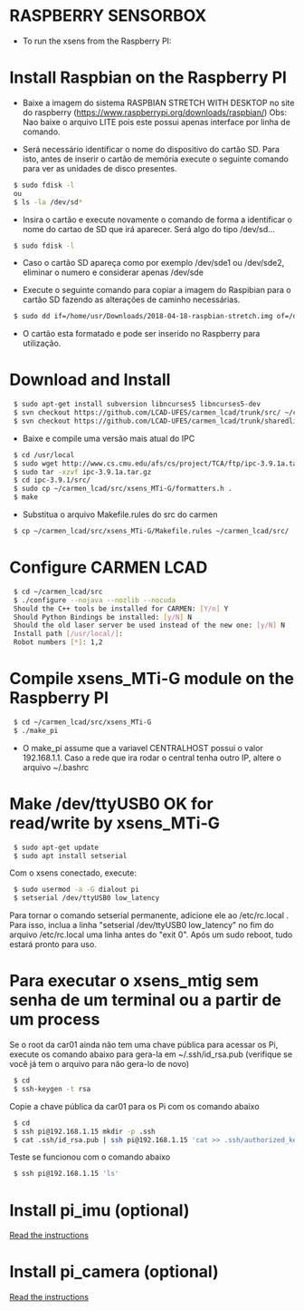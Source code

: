 # RASPBERRY SENSORBOX

 - To run the xsens from the Raspberry PI:

# Install Raspbian on the Raspberry PI

- Baixe a imagem do sistema RASPBIAN STRETCH WITH DESKTOP no site do raspberry (https://www.raspberrypi.org/downloads/raspbian/)
Obs: Nao baixe o arquivo LITE pois este possui apenas interface por linha de comando.

- Será necessário identificar o nome do dispositivo do cartão SD. Para isto, antes de inserir o cartão de memória execute o seguinte comando para ver as unidades de disco presentes.

```bash
 $ sudo fdisk -l
 ou
 $ ls -la /dev/sd*
```
- Insira o cartão e execute novamente o comando de forma a identificar o nome do cartao de SD que irá aparecer. Será algo do tipo /dev/sd...

```bash
 $ sudo fdisk -l
```

- Caso o cartão SD apareça como por exemplo /dev/sde1 ou /dev/sde2, eliminar o numero e considerar apenas /dev/sde 

- Execute o seguinte comando para copiar a imagem do Raspibian para o cartão SD fazendo as alterações de caminho necessárias.

```bash
 $ sudo dd if=/home/usr/Downloads/2018-04-18-raspbian-stretch.img of=/dev/sd...
```

- O cartão esta formatado e pode ser inserido no Raspberry para utilização.

# Download and Install

```bash
 $ sudo apt-get install subversion libncurses5 libncurses5-dev
 $ svn checkout https://github.com/LCAD-UFES/carmen_lcad/trunk/src/ ~/carmen_lcad/src
 $ svn checkout https://github.com/LCAD-UFES/carmen_lcad/trunk/sharedlib/libcmt/ ~/carmen_lcad/sharedlib/libcmt
```

- Baixe e compile uma versão mais atual do IPC

```bash
 $ cd /usr/local
 $ sudo wget http://www.cs.cmu.edu/afs/cs/project/TCA/ftp/ipc-3.9.1a.tar.gz
 $ sudo tar -xzvf ipc-3.9.1a.tar.gz
 $ cd ipc-3.9.1/src/
 $ sudo cp ~/carmen_lcad/src/xsens_MTi-G/formatters.h .
 $ make
```

- Substitua o arquivo Makefile.rules do src do carmen

```bash
 $ cp ~/carmen_lcad/src/xsens_MTi-G/Makefile.rules ~/carmen_lcad/src/
```

# Configure CARMEN LCAD

```bash
 $ cd ~/carmen_lcad/src
 $ ./configure --nojava --nozlib --nocuda
 Should the C++ tools be installed for CARMEN: [Y/n] Y
 Should Python Bindings be installed: [y/N] N
 Should the old laser server be used instead of the new one: [y/N] N
 Install path [/usr/local/]: 
 Robot numbers [*]: 1,2
```

# Compile xsens_MTi-G module on the Raspberry PI

```bash
 $ cd ~/carmen_lcad/src/xsens_MTi-G
 $ ./make_pi
```

- O make_pi assume que a variavel CENTRALHOST possui o valor 192.168.1.1. 
Caso a rede que ira rodar o central tenha outro IP, altere o arquivo ~/.bashrc 

# Make /dev/ttyUSB0 OK for read/write by xsens_MTi-G

```bash
 $ sudo apt-get update
 $ sudo apt install setserial
```

Com o xsens conectado, execute:
```bash
 $ sudo usermod -a -G dialout pi
 $ setserial /dev/ttyUSB0 low_latency 
```

Para tornar o comando setserial permanente, adicione ele ao /etc/rc.local .
Para isso, inclua a linha "setserial /dev/ttyUSB0 low_latency" no fim do arquivo /etc/rc.local uma linha antes do "exit 0".
Após um sudo reboot, tudo estará pronto para uso.

# Para executar o xsens_mtig sem senha de um terminal ou a partir de um process

Se o root da car01 ainda não tem uma chave pública para acessar os Pi, execute os comando abaixo para gera-la em ~/.ssh/id_rsa.pub (verifique se você já tem o arquivo para não gera-lo de novo)
```bash
 $ cd
 $ ssh-keygen -t rsa
```

Copie a chave pública da car01 para os Pi com os comando abaixo
```bash
 $ cd
 $ ssh pi@192.168.1.15 mkdir -p .ssh
 $ cat .ssh/id_rsa.pub | ssh pi@192.168.1.15 'cat >> .ssh/authorized_keys'
```

Teste se funcionou com o comando abaixo
```bash
 $ ssh pi@192.168.1.15 'ls'
```

# Install pi_imu (optional)

 [Read the instructions](../pi_imu)

# Install pi_camera (optional)

 [Read the instructions](../pi_camera)

